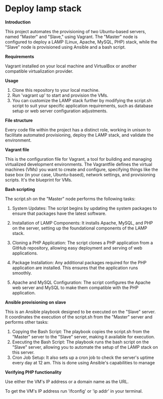 # Deploy lamp stack

**Introduction**

This project automates the provisioning of two Ubuntu-based servers, named "Master" and "Slave," using Vagrant. The "Master" node is configured to deploy a LAMP (Linux, Apache, MySQL, PHP) stack, while the "Slave" node is provisioned using Ansible and a bash script.

**Requirements**

Vagrant installed on your local machine and VirtualBox or another compatible virtualization provider.

**Usage**
1. Clone this repository to your local machine.
2. Run 'vagrant up' to start and provision the VMs.
3. You can customize the LAMP stack further by modifying the script.sh script to suit your specific application requirements, such as database setup or web server configuration adjustments.

**File structure**

Every code file within the project has a distinct role, working in unison to facilitate automated provisioning, deploy the LAMP stack, and validate the environment.

**Vagrant file**

This is the configuration file for Vagrant, a tool for building and managing virtualized development environments. The Vagrantfile defines the virtual machines (VMs) you want to create and configure, specifying things like the base box (in your case, Ubuntu-based), network settings, and provisioning scripts. It's the blueprint for VMs.

**Bash scripting**

The script.sh on the "Master" node performs the following tasks:

1. System Updates: The script begins by updating the system packages to ensure that packages have the latest software.

2. Installation of LAMP Components: It installs Apache, MySQL, and PHP on the server, setting up the foundational components of the LAMP stack.

3. Cloning a PHP Application: The script clones a PHP application from a GitHub repository, allowing easy deployment and serving of web applications.

4. Package Installation: Any additional packages required for the PHP application are installed. This ensures that the application runs smoothly.

5. Apache and MySQL Configuration: The script configures the Apache web server and MySQL to make them compatible with the PHP application.

**Ansible provisioning on slave**

This is an Ansible playbook designed to be executed on the "Slave" server. It coordinates the execution of the script.sh from the "Master" server and performs other tasks:

1. Copying the Bash Script: The playbook copies the script.sh from the "Master" server to the "Slave" server, making it available for execution.
2. Executing the Bash Script: The playbook runs the bash script on the "Slave" server, allowing you to automate the setup of the LAMP stack on this server.
3. Cron Job Setup: It also sets up a cron job to check the server's uptime every day at 12 am. This is done using Ansible's capabilities to manage 

**Verifying PHP functionality**

Use either the VM's IP address or a domain name as the URL.

To get the VM's IP address run 'ifconfig' or 'ip addr' in your terminal.
